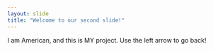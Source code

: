 ```yaml
---
layout: slide
title: "Welcome to our second slide!"
---
```

I am American, and this is MY project.
Use the left arrow to go back!

